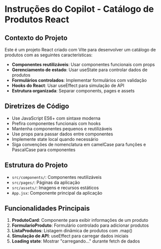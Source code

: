 # Instruções do Copilot - Catálogo de Produtos React

<!-- Use this file to provide workspace-specific custom instructions to Copilot. For more details, visit https://code.visualstudio.com/docs/copilot/copilot-customization#_use-a-githubcopilotinstructionsmd-file -->

## Contexto do Projeto
Este é um projeto React criado com Vite para desenvolver um catálogo de produtos com as seguintes características:

- **Componentes reutilizáveis**: Usar componentes funcionais com props
- **Gerenciamento de estado**: Usar useState para controlar dados de produtos
- **Formulários controlados**: Implementar formulários com validação
- **Hooks do React**: Usar useEffect para simulação de API
- **Estrutura organizada**: Separar components, pages e assets

## Diretrizes de Código
- Use JavaScript ES6+ com sintaxe moderna
- Prefira componentes funcionais com hooks
- Mantenha componentes pequenos e reutilizáveis
- Use props para passar dados entre componentes
- Implemente state local quando necessário
- Siga convenções de nomenclatura em camelCase para funções e PascalCase para componentes

## Estrutura do Projeto
- `src/components/`: Componentes reutilizáveis
- `src/pages/`: Páginas da aplicação
- `src/assets/`: Imagens e recursos estáticos
- `App.jsx`: Componente principal da aplicação

## Funcionalidades Principais
1. **ProdutoCard**: Componente para exibir informações de um produto
2. **FormularioProduto**: Formulário controlado para adicionar produtos
3. **ListaProdutos**: Listagem dinâmica de produtos com .map()
4. **Simulação de API**: useEffect para carregar dados iniciais
5. **Loading state**: Mostrar "carregando..." durante fetch de dados
